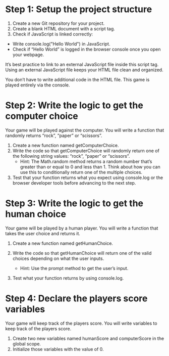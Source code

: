 # Step 1: Setup the project structure
1. Create a new Git repository for your project.
2. Create a blank HTML document with a script tag.
3. Check if JavaScript is linked correctly:
  -  Write console.log("Hello World") in JavaScript.
  - Check if “Hello World” is logged in the browser console once you open your webpage.

It’s best practice to link to an external JavaScript file inside this script tag. Using an external JavaScript file keeps your HTML file clean and organized.

You don’t have to write additional code in the HTML file. This game is played entirely via the console.

# Step 2: Write the logic to get the computer choice
Your game will be played against the computer. You will write a function that randomly returns “rock”, “paper” or “scissors”.

1. Create a new function named getComputerChoice.
2. Write the code so that getComputerChoice will randomly return one of the following string values: “rock”, “paper” or “scissors”.
    - Hint: The Math.random method returns a random number that’s greater than or equal to 0 and less than 1. Think about how you can use this to conditionally return one of the multiple choices.
3. Test that your function returns what you expect using console.log or the browser developer tools before advancing to the next step.

# Step 3: Write the logic to get the human choice
Your game will be played by a human player. You will write a function that takes the user choice and returns it.

1. Create a new function named getHumanChoice.
2. Write the code so that getHumanChoice will return one of the valid choices depending on what the user inputs.

    - Hint: Use the prompt method to get the user’s input.

3. Test what your function returns by using console.log.

# Step 4: Declare the players score variables
Your game will keep track of the players score. You will write variables to keep track of the players score.

1. Create two new variables named humanScore and computerScore in the global scope.
2. Initialize those variables with the value of 0.